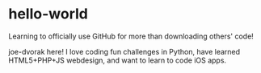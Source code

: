 # hello-world
Learning to officially use GitHub for more than downloading others' code!

joe-dvorak here! I love coding fun challenges in Python, have learned HTML5+PHP+JS webdesign, and want to learn to code iOS apps.
